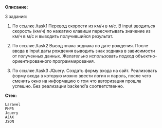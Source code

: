 **Описание:**

3 задания:

1. По ссылке /task1
Перевод скорости из км/ч в м/c.
В input вводиться скорость (км/ч) по нажатию клавиши пересчитывать значение из км/ч в м/с и выводить получившийся результат.

2. По ссылке /task2
Вывод знака зодиака по дате рождения.
После ввода в input даты рождения выводить знак зодиака в зависимости от полученных данных. Желательно использовать подход объектно-ориентированного программирования.

3. По ссылке /task3
JQuery. Создать форму входа на сайт.
Реализовать форму входа в которую можно ввести логин и пароль, после чего сменить окно на информацию о том что авторизация прошла успешно. Без реализации backend’а соответственно.

**Cтек:**

    Laravel
    PHP5
    Jquery
    AJAX
    JSON
